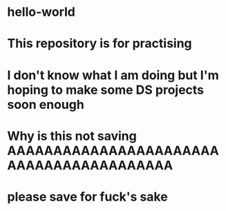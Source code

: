 # hello-world
# This repository is for practising
# I don't know what I am doing but I'm hoping to make some DS projects soon enough
# Why is this not saving AAAAAAAAAAAAAAAAAAAAAAAAAAAAAAAAAAAAAAAAA
# please save for fuck's sake 

